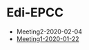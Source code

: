 # Edi-EPCC

* Meeting2-2020-02-04  
* [Meeting1-2020-01-22](https://git.ecdf.ed.ac.uk/msc-19-20/s2007058/wikis/Meeting1)   
